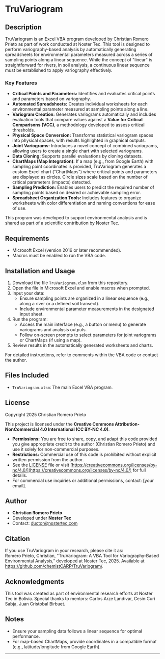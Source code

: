 # TruVariogram

## Description
TruVariogram is an Excel VBA program developed by Christian Romero Prieto as part of work conducted at Noster Tec. This tool is designed to perform variography-based analysis by automatically generating spreadsheets for environmental parameters measured across a series of sampling points along a linear sequence. While the concept of "linear" is straightforward for rivers, in soil analysis, a continuous linear sequence must be established to apply variography effectively.

### Key Features
- **Critical Points and Parameters:** Identifies and evaluates critical points and parameters based on variography.
- **Automated Spreadsheets:** Creates individual worksheets for each environmental parameter measured at sampling points along a line.
- **Variogram Creation:** Generates variograms automatically and includes evaluation tools that compare values against a **Value for Critical Comparisons (VCC)**, a methodology developed to assess critical thresholds.
- **Physical Space Conversion:** Transforms statistical variogram spaces into physical spaces, with results highlighted in graphical outputs.
- **Joint Variograms:** Introduces a novel concept of combined variograms, allowing users to create a single chart with selected variograms.
- **Data Cloning:** Supports parallel evaluations by cloning datasets.
- **ChartMaps (Map Integration):** If a map (e.g., from Google Earth) with sampling point coordinates is provided, TruVariogram generates a custom Excel chart ("ChartMaps") where critical points and parameters are displayed as circles. Circle sizes scale based on the number of critical parameters (impacts) detected.
- **Sampling Prediction:** Enables users to predict the required number of sampling points based on desired or achievable sampling error.
- **Spreadsheet Organization Tools:** Includes features to organize worksheets with color differentiation and naming conventions for ease of use.

This program was developed to support environmental analysis and is shared as part of a scientific contribution by Noster Tec.

## Requirements
- Microsoft Excel (version 2016 or later recommended).
- Macros must be enabled to run the VBA code.

## Installation and Usage
1. Download the file `TruVariogram.xlsm` from this repository.
2. Open the file in Microsoft Excel and enable macros when prompted.
3. Input your data:
   - Ensure sampling points are organized in a linear sequence (e.g., along a river or a defined soil transect).
   - Include environmental parameter measurements in the designated input sheet.
4. Run the program:
   - Access the main interface (e.g., a button or menu) to generate variograms and analysis outputs.
   - Follow on-screen prompts to select parameters for joint variograms or ChartMaps (if using a map).
5. Review results in the automatically generated worksheets and charts.

For detailed instructions, refer to comments within the VBA code or contact the author.

## Files Included
- `TruVariogram.xlsm`: The main Excel VBA program.

## License
Copyright 2025 Christian Romero Prieto  

This project is licensed under the **Creative Commons Attribution-NonCommercial 4.0 International (CC BY-NC 4.0)**.  
- **Permissions:** You are free to share, copy, and adapt this code provided you give appropriate credit to the author (Christian Romero Prieto) and use it solely for non-commercial purposes.
- **Restrictions:** Commercial use of this code is prohibited without explicit written permission from the author.
- See the [LICENSE](LICENSE) file or visit [https://creativecommons.org/licenses/by-nc/4.0/](https://creativecommons.org/licenses/by-nc/4.0/) for full details.  
- For commercial use inquiries or additional permissions, contact: [your email].

## Author
- **Christian Romero Prieto**  
- Developed under **Noster Tec**  
- Contact: ductor@nostertec.com

## Citation
If you use TruVariogram in your research, please cite it as:  
Romero Prieto, Christian, "TruVariogram: A VBA Tool for Variography-Based Environmental Analysis," developed at Noster Tec, 2025. Available at https://github.com/chemistCARP/TruVariogram/.

## Acknowledgments
This tool was created as part of environmental research efforts at Noster Tec in Bolivia. Special thanks to mentors: Carlos Arze Landivar, Cesin Curi Sabja, Juan Cristobal Birbuet.

## Notes
- Ensure your sampling data follows a linear sequence for optimal performance.
- For map-based ChartMaps, provide coordinates in a compatible format (e.g., latitude/longitude from Google Earth).

---

